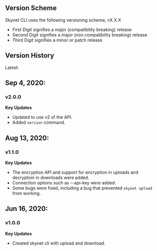 Version Scheme
--------------
Skynet CLI uses the following versioning scheme, vX.X.X
 - First Digit signifies a major (compatibility breaking) release
 - Second Digit signifies a major (non compatibility breaking) release
 - Third Digit signifies a minor or patch release

Version History
---------------

Latest:

## Sep 4, 2020:
### v2.0.0
**Key Updates**
- Updated to use v2 of the API.
- Added `version` command.

## Aug 13, 2020:
### v1.1.0
**Key Updates**
- The encryption API and support for encryption in uploads and decryption in downloads were added.
- Connection options such as --api-key were added.
- Some bugs were fixed, including a bug that prevented `skynet upload` from working.

## Jun 16, 2020:
### v1.0.0
**Key Updates**
- Created skynet cli with upload and download.

